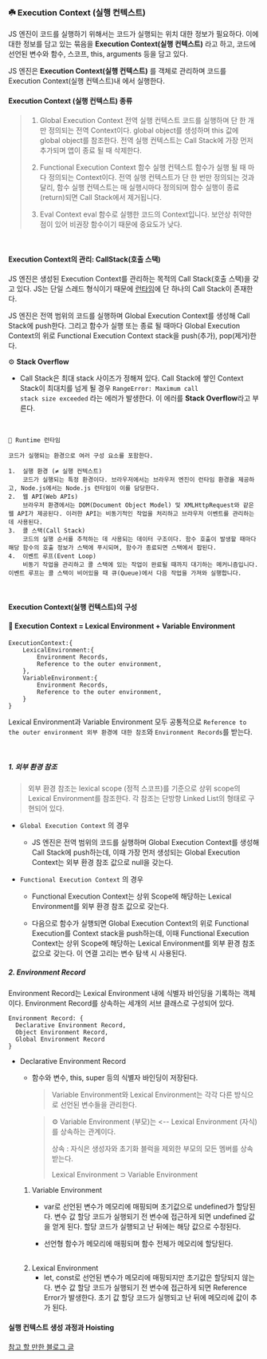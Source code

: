 ### ☘️ Execution Context (실행 컨텍스트)

JS 엔진이 코드를 실행하기 위해서는 코드가 실행되는 위치 대한 정보가 필요하다. 이에 대한 정보를 담고 있는 묶음을 **Execution Context(실행 컨텍스트)** 라고 하고, 코드에 선언된 변수와 함수, 스코프, this, arguments 등을 담고 있다.

JS 엔진은 **Execution Context(실행 컨텍스트)** 를 객체로 관리하며 코드를 Execution Context(실행 컨텍스트)내 에서 실행한다.

#### Execution Context (실행 컨텍스트) 종류

> 1.  Global Execution Context 전역 실행 컨텍스트
>     코드를 실행하며 단 한 개만 정의되는 전역 Context이다. global object를 생성하며 this 값에 global object를 참조한다. 전역 실행 컨텍스트는 Call Stack에 가장 먼저 추가되며 앱이 종료 될 때 삭제한다.
>
> 2.  Functional Execution Context 함수 실행 컨텍스트
>     함수가 실행 될 때 마다 정의되는 Context이다. 전역 실행 컨텍스트가 단 한 번만 정의되는 것과 달리, 함수 실행 컨텍스트는 매 실행시마다 정의되며 함수 실행이 종료(return)되면 Call Stack에서 제거됩니다.
>
> 3.  Eval Context
>     eval 함수로 실행한 코드의 Context입니다. 보안상 취약한 점이 있어 비권장 함수이기 때문에 중요도가 낮다.

<br/>

#### Execution Context의 관리: CallStack(호출 스택)

JS 엔진은 생성된 Execution Context를 관리하는 목적의 Call Stack(호출 스택)을 갖고 있다. JS는 단일 스레드 형식이기 때문에 <u>런타임</u>에 단 하나의 Call Stack이 존재한다.

JS 엔진은 전역 범위의 코드를 실행하며 Global Execution Context를 생성해 Call Stack에 push한다. 그리고 함수가 실행 또는 종료 될 때마다 Global Execution Context의 위로 Functional Execution Context stack을 push(추가), pop(제거)한다.

⚙️ **Stack Overflow**

- Call Stack은 최대 stack 사이즈가 정해져 있다. Call Stack에 쌓인 Context Stack이 최대치를 넘게 될 경우 <code>RangeError: Maximum call stack size exceeded</code > 라는 에러가 발생한다. 이 에러를 **Stack Overflow**라고 부른다.

<br/>

    🔗 Runtime 런타임

    코드가 실행되는 환경으로 여러 구성 요소를 포함한다.

    1.  실행 환경 (≠ 실행 컨텍스트)
        코드가 실행되는 특정 환경이다. 브라우저에서는 브라우저 엔진이 런타임 환경을 제공하고, Node.js에서는 Node.js 런타임이 이를 담당한다.
    2.  웹 API(Web APIs)
        브라우저 환경에서는 DOM(Document Object Model) 및 XMLHttpRequest와 같은 웹 API가 제공된다. 이러한 API는 비동기적인 작업을 처리하고 브라우저 이벤트를 관리하는 데 사용된다.
    3.  콜 스택(Call Stack)
        코드의 실행 순서를 추적하는 데 사용되는 데이터 구조이다. 함수 호출이 발생할 때마다 해당 함수의 호출 정보가 스택에 푸시되며, 함수가 종료되면 스택에서 팝된다.
    4.  이벤트 루프(Event Loop)
        비동기 작업을 관리하고 콜 스택에 있는 작업이 완료될 때까지 대기하는 메커니즘입니다. 이벤트 루프는 콜 스택이 비어있을 때 큐(Queue)에서 다음 작업을 가져와 실행합니다.

  <br />

#### Execution Context(실행 컨텍스트)의 구성

#### **📌 Execution Context = Lexical Environment + Variable Environment**

    ExecutionContext:{
        LexicalEnvironment:{
            Environment Records,
            Reference to the outer environment,
        },
        VariableEnvironment:{
            Environment Records,
            Reference to the outer environment,
        }
    }

Lexical Environment과 Variable Environment 모두 공통적으로 <code>Reference to the outer environment 외부 환경에 대한 참조</code>와 <code>Environment Records</code>를 받는다.

<br>

##### 1. 외부 환경 참조

> 외부 환경 참조는 lexical scope (정적 스코프)를 기준으로 상위 scope의 Lexical Environment를 참조한다. 각 참조는 단방향 Linked List의 형태로 구현되어 있다.

- <code>Global Execution Context</code> 의 경우

  - JS 엔진은 전역 범위의 코드를 실행하며 Global Execution Context를 생성해 Call Stack에 push하는데, 이때 가장 먼저 생성되는 Global Execution Context는 외부 환경 참조 값으로 null을 갖는다.

- <code>Functional Execution Context</code> 의 경우

  - Functional Execution Context는 상위 Scope에 해당하는 Lexical Environment를 외부 환경 참조 값으로 갖는다.

  - 다음으로 함수가 실행되면 Global Execution Context의 위로 Functional Execution를 Context stack을 push하는데, 이때 Functional Execution Context는 상위 Scope에 해당하는 Lexical Environment를 외부 환경 참조 값으로 갖는다. 이 연결 고리는 변수 탐색 시 사용된다.

##### 2. Environment Record

Environment Record는 Lexical Environment 내에 식별자 바인딩을 기록하는 객체이다. Environment Record를 상속하는 세개의 서브 클래스로 구성되어 있다.

    Environment Record: {
      Declarative Environment Record,
      Object Environment Record,
      Global Environment Record
    }

- Declarative Environment Record

  - 함수와 변수, this, super 등의 식별자 바인딩이 저장된다.
    <br/>

    > Variable Environment와 Lexical Environment는 각각 다른 방식으로 선언된 변수들을 관리한다.

    > ⚙️ Variable Environment (부모)는 <-- Lexical Environment (자식)를 상속하는 관계이다.
    >
    > 상속 : 자식은 생성자와 초기화 블럭을 제외한 부모의 모든 멤버를 상속받는다.
    >
    > Lexical Environment ⊃ Variable Environment

  1. Variable Environment

     - var로 선언된 변수가 메모리에 매핑되며 초기값으로 undefined가 할당된다. 변수 값 할당 코드가 실행되기 전 변수에 접근하게 되면 undefined 값을 얻게 된다. 할당 코드가 실행되고 난 뒤에는 해당 값으로 수정된다.

     - 선언형 함수가 메모리에 매핑되며 함수 전체가 메모리에 할당된다.

  <br>

  2. Lexical Environment
     - let, const로 선언된 변수가 메모리에 매핑되지만 초기값은 할당되지 않는다. 변수 값 할당 코드가 실행되기 전 변수에 접근하게 되면 Reference Error가 발생한다. 초기 값 할당 코드가 실행되고 난 뒤에 메모리에 값이 추가 된다.

#### 실행 컨텍스트 생성 과정과 Hoisting

[참고 할 만한 블로그 글](https://dkje.github.io/2020/08/30/ExecutionContext/#context%EC%9D%98-%EC%83%9D%EC%84%B1-%EA%B3%BC%EC%A0%95)

